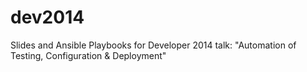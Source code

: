 dev2014
=======

Slides and Ansible Playbooks for Developer 2014 talk: "Automation of Testing,
Configuration & Deployment"
